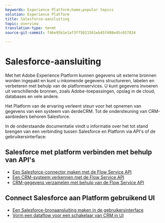 ```yaml
---
keywords: Experience Platform;home;popular topics
solution: Experience Platform
title: Salesforce-aansluiting
topic: overview
translation-type: tm+mt
source-git-commit: f46e95b1e1af3ff5021561eb45f408e45c657834

---
```



# Salesforce-aansluiting

Met het Adobe Experience Platform kunnen gegevens uit externe bronnen worden ingepakt en kunt u inkomende gegevens structureren, labelen en verbeteren met behulp van de platformservices. U kunt gegevens invoeren uit verschillende bronnen, zoals Adobe-toepassingen, opslag in de cloud, databases en vele andere.

Het Platform van de ervaring verleent steun voor het opnemen van gegevens van een systeem van derdeCRM. Tot de ondersteuning van CRM-aanbieders behoren Salesforce.

In de onderstaande documentatie vindt u informatie over het tot stand brengen van een verbinding tussen Salesforce en Platform via API&#39;s of de gebruikersinterface:

## Salesforce met platform verbinden met behulp van API&#39;s

- [Een Salesforce-connector maken met de Flow Service API](../../tutorials/api/create/crm/salesforce.md)
- [Een CRM-systeem verkennen met de Flow Service API](../../tutorials/api/explore/crm.md)
- [CRM-gegevens verzamelen met behulp van de Flow Service API](../../tutorials/api/collect/crm.md)

## Connect Salesforce aan Platform gebruikend UI

- [Een Salesforce-bronaansluiting maken in de gebruikersinterface](../../tutorials/ui/create/crm/dynamics-salesforce.md)
- [Vorm een dataflow voor een schakelaar van CRM in UI](../../tutorials/ui/dataflow/crm.md)